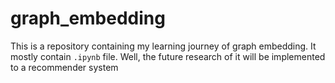 # graph_embedding
This is a repository containing my learning journey of graph embedding. It mostly contain `.ipynb` file. Well, the future research of it will be implemented to a recommender system
